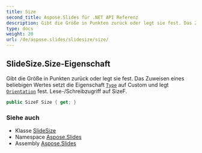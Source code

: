 ```yaml
---
title: Size
second_title: Aspose.Slides für .NET API Referenz
description: Gibt die Größe in Punkten zurück oder legt sie fest. Das Zuweisen eines beliebigen Wertes setzt die Eigenschaft Type../type auf Custom und legt Orientation../orientation fest. Lese-/Schreibzugriff auf SizeF.
type: docs
weight: 20
url: /de/aspose.slides/slidesize/size/
---
```


## SlideSize.Size-Eigenschaft

Gibt die Größe in Punkten zurück oder legt sie fest. Das Zuweisen eines beliebigen Wertes setzt die Eigenschaft [`Type`](../type) auf Custom und legt [`Orientation`](../orientation) fest. Lese-/Schreibzugriff auf SizeF.

```csharp
public SizeF Size { get; }
```

### Siehe auch

* Klasse [SlideSize](../../slidesize)
* Namespace [Aspose.Slides](../../slidesize)
* Assembly [Aspose.Slides](../../../)

<!-- DO NOT EDIT: generiert von xmldocmd für Aspose.Slides.dll -->